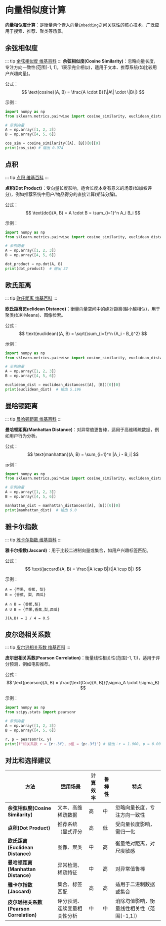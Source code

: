 # 向量相似度计算

**向量相似度计算**：是衡量两个嵌入向量`Embedding`之间关联性的核心技术，广泛应用于搜索、推荐、聚类等场景。

## 余弦相似度
::: tip
[余弦相似度 维基百科](https://zh.wikipedia.org/wiki/%E4%BD%99%E5%BC%A6%E7%9B%B8%E4%BC%BC%E6%80%A7)
:::
**余弦相似度(Cosine Similarity)**：忽略向量长度，专注方向一致性(范围[-1, 1]，1表示完全相似)，适用于文本、推荐系统(如比较用户兴趣向量)。

公式：
$$
\text{cosine}(A, B) = \frac{A \cdot B}{\|A\| \cdot \|B\|}
$$

示例：
```py
import numpy as np
from sklearn.metrics.pairwise import cosine_similarity, euclidean_distances

# 示例向量
A = np.array([1, 2, 3])
B = np.array([4, 5, 6])

cos_sim = cosine_similarity([A], [B])[0][0]  
print(cos_sim) # 输出 0.974
```

## 点积
::: tip
[点积 维基百科](https://zh.wikipedia.org/wiki/%E7%82%B9%E7%A7%AF)
:::

**点积(Dot Product)**：受向量长度影响，适合长度本身有意义的场景(如加权评分)，例如推荐系统中用户/物品得分的直接计算(矩阵分解)。

公式：
$$
\text{dot}(A, B) = A \cdot B = \sum_{i=1}^n A_i B_i
$$

示例：
```py
import numpy as np
from sklearn.metrics.pairwise import cosine_similarity, euclidean_distances

# 示例向量
A = np.array([1, 2, 3])
B = np.array([4, 5, 6])

dot_product = np.dot(A, B)
print(dot_product)  # 输出 32
```

## 欧氏距离
::: tip
[欧氏距离 维基百科](https://zh.wikipedia.org/wiki/%E6%AC%A7%E5%87%A0%E9%87%8C%E5%BE%97%E8%B7%9D%E7%A6%BB)
:::

**欧氏距离(Euclidean Distance)**：衡量向量空间中的绝对距离(越小越相似)，用于聚类(如K-Means)、图像检索。

公式：
$$
\text{euclidean}(A, B) = \sqrt{\sum_{i=1}^n (A_i - B_i)^2}
$$

示例：
```py
import numpy as np
from sklearn.metrics.pairwise import cosine_similarity, euclidean_distances

# 示例向量
A = np.array([1, 2, 3])
B = np.array([4, 5, 6])

euclidean_dist = euclidean_distances([A], [B])[0][0]
print(euclidean_dist)  # 输出 5.196
```

## 曼哈顿距离

::: tip
[曼哈顿距离 维基百科](https://zh.wikipedia.org/wiki/%E6%9B%BC%E5%93%88%E9%A0%93%E8%B7%9D%E9%9B%A2)
:::

**曼哈顿距离(Manhattan Distance)**：对异常值更鲁棒，适用于高维稀疏数据，例如用户行为分析。

公式：
$$
\text{manhattan}(A, B) = \sum_{i=1}^n |A_i - B_i|
$$

示例：
```py
import numpy as np
from sklearn.metrics.pairwise import cosine_similarity, euclidean_distances

# 示例向量
A = np.array([1, 2, 3])
B = np.array([4, 5, 6])

manhattan_dist = manhattan_distances([A], [B])[0][0]
print(manhattan_dist)  # 输出 9.0
```

## 雅卡尔指数
::: tip
[雅卡尔指数 维基百科](https://zh.wikipedia.org/wiki/%E9%9B%85%E5%8D%A1%E5%B0%94%E6%8C%87%E6%95%B0)
:::

**雅卡尔指数(Jaccard)**：用于比较二进制向量或集合，如用户兴趣标签匹配。

公式：
$$
\text{jaccard}(A, B) = \frac{|A \cap B|}{|A \cup B|}
$$

示例：
```text
A = {苹果, 香蕉, 梨}
B = {香蕉, 梨, 西瓜}

A ∩ B = {香蕉,梨}
A U B = {苹果,香蕉,梨,西瓜}

J(A,B) = 2 / 4 = 0.5
```

## 皮尔逊相关系数
::: tip
[皮尔逊相关系数 维基百科](https://zh.wikipedia.org/wiki/%E7%9A%AE%E5%B0%94%E9%80%8A%E7%A7%AF%E7%9F%A9%E7%9B%B8%E5%85%B3%E7%B3%BB%E6%95%B0)
:::

**皮尔逊相关系数(Pearson Correlation)**：衡量线性相关性(范围[-1, 1])，适用于评分预测，例如电影推荐。

公式：
$$
\text{pearson}(A, B) = \frac{\text{Cov}(A, B)}{\sigma_A \cdot \sigma_B}
$$

示例：
```py
import numpy as np
from scipy.stats import pearsonr

# 示例向量
A = np.array([1, 2, 3])
B = np.array([4, 5, 6])

r, p = pearsonr(x, y)
print(f"相关系数 r = {r:.3f}, p值 = {p:.3f}") # 输出：r = 1.000, p = 0.000
```

## 对比和选择建议

| **方法** | **适用场景** | **计算效率** | **鲁棒性**   | **特点** |
|---|---|---|---|---|
| **余弦相似度(Cosine Similarity)** | 文本、高维稀疏数据 | 高 | 中 | 忽略向量长度，专注方向一致性 |
| **点积(Dot Product)** | 推荐系统（显式评分 | 高 | 低 | 受向量长度影响，需归一化 |
| **欧氏距离(Euclidean Distance)** | 图像、聚类 | 中 | 高 | 衡量绝对距离，对尺度敏感 |
| **曼哈顿距离(Manhattan Distance)** | 异常检测、稀疏特征 | 中 | 高 | 对异常值鲁棒 |
| **雅卡尔指数(Jaccard)** | 集合、标签匹配 | 高 | 高 | 适用于二进制数据或集合 |
| **皮尔逊相关系数(Pearson Correlation)** | 评分预测、连续变量相关性分析 | 中 | 中 | 消除均值影响，衡量线性相关性（范围[-1,1]）|
